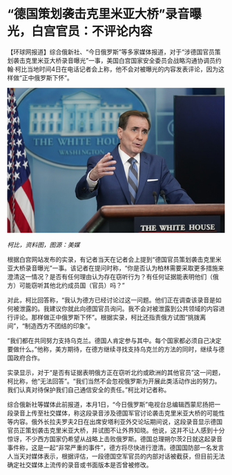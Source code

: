 # “德国策划袭击克里米亚大桥”录音曝光，白宫官员：不评论内容

【环球网报道】综合俄新社、“今日俄罗斯”等多家媒体报道，对于“涉德国官员策划袭击克里米亚大桥录音曝光”一事，美国白宫国家安全委员会战略沟通协调员约翰·柯比当地时间4日在电话记者会上称，他不会对被曝光的内容发表评论，因为这样做“正中俄罗斯下怀”。

![b8b6947f1f87f0cbc92ded00ebf1f83e.jpg](https://raw.githubusercontent.com/qqhsx/qqnews_image/main/2024/03/05/“德国策划袭击克里米亚大桥”录音曝光，白宫官员：不评论内容/b8b6947f1f87f0cbc92ded00ebf1f83e.jpg)

_柯比，资料图，图源：美媒_

根据白宫网站发布的实录，有记者当天在记者会上提到“德国官员策划袭击克里米亚大桥录音曝光”一事。该记者在提问时称，“你是否认为柏林需要采取更多措施来澄清这一情况？是否有任何理由认为存在窃听行为？有任何证据能表明他们（俄方）可能窃听其他北约成员国（官员）吗？”

对此，柯比回答称，“我认为德方已经讨论过这一问题。他们正在调查该录音是如何被泄露的。我建议你就此向德国官员询问。我不会对被泄露到公共领域的内容进行评论。那样做正中俄罗斯下怀”。根据实录，柯比还指责俄方试图“挑拨离间”，“制造西方不团结的印象”。

“我们都在共同努力支持乌克兰。德国人肯定参与其中。每个国家都必须自己决定要做什么。”他称，美方期待，在德方继续寻找支持乌克兰的方法的同时，继续与德国政府合作。

实录显示，对于“是否有证据表明俄方正在窃听北约或欧洲的其他官员”这一问题，柯比称，他“无法回答”。“我们当然不会忽视俄罗斯为开展此类活动作出的努力。我们认真对待保护我们自己通信安全的责任。”柯比对记者称。

综合俄新社等媒体此前报道，本月1日，“今日俄罗斯”电视台总编辑西蒙尼扬把一段录音上传至社交媒体，称这段录音涉及德国军官讨论袭击克里米亚大桥的可能性等内容。俄外长拉夫罗夫2日在出席安塔利亚外交论坛期间说，这段录音显示德国官员正策划袭击克里米亚大桥，并试图不让外界知晓。他说，这并不让人感到十分惊讶，不少西方国家仍希望从战略上击败俄罗斯。德国总理朔尔茨2日就这起录音事件称，这是一起“非常严重的事件”，德方将尽快进行澄清。德国国防部一名发言人当天对媒体表示，根据评估，一段德国空军官员的内部对话被截获，但目前无法确定社交媒体上流传的录音或书面版本是否曾被修改。

